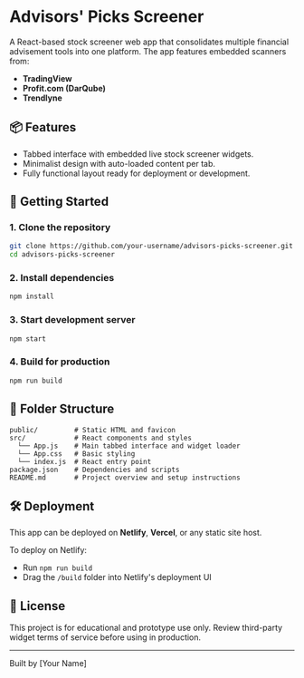 
# Advisors' Picks Screener

A React-based stock screener web app that consolidates multiple financial advisement tools into one platform. The app features embedded scanners from:

- **TradingView**
- **Profit.com (DarQube)**
- **Trendlyne**

## 📦 Features

- Tabbed interface with embedded live stock screener widgets.
- Minimalist design with auto-loaded content per tab.
- Fully functional layout ready for deployment or development.

## 🚀 Getting Started

### 1. Clone the repository

```bash
git clone https://github.com/your-username/advisors-picks-screener.git
cd advisors-picks-screener
```

### 2. Install dependencies

```bash
npm install
```

### 3. Start development server

```bash
npm start
```

### 4. Build for production

```bash
npm run build
```

## 📁 Folder Structure

```
public/         # Static HTML and favicon
src/            # React components and styles
  └── App.js    # Main tabbed interface and widget loader
  └── App.css   # Basic styling
  └── index.js  # React entry point
package.json    # Dependencies and scripts
README.md       # Project overview and setup instructions
```

## 🛠 Deployment

This app can be deployed on **Netlify**, **Vercel**, or any static site host.

To deploy on Netlify:
- Run `npm run build`
- Drag the `/build` folder into Netlify's deployment UI

## 📄 License

This project is for educational and prototype use only. Review third-party widget terms of service before using in production.

---
Built by [Your Name]
